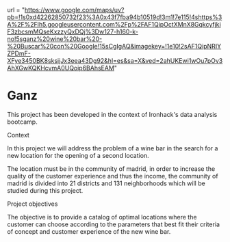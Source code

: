 url = "https://www.google.com/maps/uv?pb=!1s0xd42262850732f23%3A0x43f7fba94b10519d!3m1!7e115!4shttps%3A%2F%2Flh5.googleusercontent.com%2Fp%2FAF1QipOctXMnX8GqkcyfjkiF3zbcsmMQseKxzzyQxDQj%3Dw127-h160-k-no!5sganz%20wine%20bar%20-%20Buscar%20con%20Google!15sCgIgAQ&imagekey=!1e10!2sAF1QipNRIYZPDmF-XFye3450BK8sksjjJx3eea43Dg92&hl=es&sa=X&ved=2ahUKEwi1wOu7pOv3AhXGwKQKHcvmA0UQoip6BAhsEAM"
# Ganz
This project has been developed in the context of Ironhack's data analysis bootcamp.

Context

In this project we will address the problem of a wine bar in the search for a new location for the opening of a second location.

The location must be in the community of madrid, in order to increase the quality of the customer experience and thus the income, the community of madrid is divided into 21 districts and 131 neighborhoods which will be studied during this project.


Project objectives

The objective is to provide a catalog of optimal locations where the customer can choose according to the parameters that best fit their criteria of concept and customer experience of the new wine bar.
